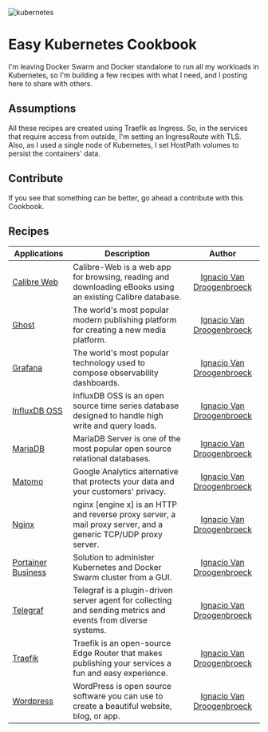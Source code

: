 ![kubernetes](https://cambiodigital-ol.com/wp-content/uploads/2019/02/Kubernetes_New.png)

# Easy Kubernetes Cookbook
I'm leaving Docker Swarm and Docker standalone to run all my workloads in Kubernetes, so I'm building a few recipes with what I need, and I posting here to share with others.

## Assumptions

All these recipes are created using Traefik as Ingress. So, in the services that require access from outside, I'm setting an IngressRoute with TLS. Also, as I used a single node of Kubernetes, I set HostPath volumes to persist the containers' data.

## Contribute

If you see that something can be better, go ahead a contribute with this Cookbook.

## Recipes

| Applications         | Description | Author |
|----------------------|-------------|:------:|
| [Calibre Web](calibre-web) | Calibre-Web is a web app for browsing, reading and downloading eBooks using an existing Calibre database. | [Ignacio Van Droogenbroeck](github.com/xe-nvdk) |
| [Ghost](ghost) | The world's most popular modern publishing platform for creating a new media platform. | [Ignacio Van Droogenbroeck](github.com/xe-nvdk) |
| [Grafana](grafana) | The world's most popular technology used to compose observability dashboards. | [Ignacio Van Droogenbroeck](github.com/xe-nvdk) |
| [InfluxDB OSS](influxdb-oss-v2.0.3) | InfluxDB OSS is an open source time series database designed to handle high write and query loads. | [Ignacio Van Droogenbroeck](github.com/xe-nvdk) |
| [MariaDB](mariadb) | MariaDB Server is one of the most popular open source relational databases. | [Ignacio Van Droogenbroeck](github.com/xe-nvdk) |
| [Matomo](matomo) | Google Analytics alternative that protects your data and your customers' privacy. | [Ignacio Van Droogenbroeck](github.com/xe-nvdk) |
| [Nginx](nginx) | nginx [engine x] is an HTTP and reverse proxy server, a mail proxy server, and a generic TCP/UDP proxy server. | [Ignacio Van Droogenbroeck](github.com/xe-nvdk) |
| [Portainer Business]([portainer-business-v2.0) | Solution to administer Kubernetes and Docker Swarm cluster from a GUI. | [Ignacio Van Droogenbroeck](github.com/xe-nvdk) |
| [Telegraf](telegraf) | Telegraf is a plugin-driven server agent for collecting and sending metrics and events from diverse systems. | [Ignacio Van Droogenbroeck](github.com/xe-nvdk) |
| [Traefik](traefik-v2.3.5) | Traefik is an open-source Edge Router that makes publishing your services a fun and easy experience. | [Ignacio Van Droogenbroeck](github.com/xe-nvdk) |
| [Wordpress](wordpress) | WordPress is open source software you can use to create a beautiful website, blog, or app. | [Ignacio Van Droogenbroeck](github.com/xe-nvdk) |
